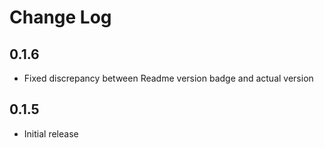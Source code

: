 # Change Log

## 0.1.6

- Fixed discrepancy between Readme version badge and actual version

## 0.1.5

- Initial release
